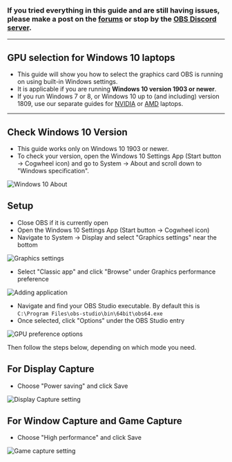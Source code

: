 ### If you tried everything in this guide and are still having issues, please make a post on the [forums](https://obsproject.com/forum) or stop by the [OBS Discord server](https://obsproject/discord).

***

## GPU selection for Windows 10 laptops

* This guide will show you how to select the graphics card OBS is running on using built-in Windows settings.
* It is applicable if you are running **Windows 10 version 1903 or newer**.
* If you run Windows 7 or 8, or Windows 10 up to (and including) version 1809, use our separate guides for [NVIDIA](Laptop-GPU-Selection-Nvidia) or [AMD](Laptop-GPU-Selection-Amd) laptops.

***

## Check Windows 10 Version

* This guide works only on Windows 10 1903 or newer.
* To check your version, open the Windows 10 Settings App (Start button → Cogwheel icon) and go to System → About and scroll down to "Windows specification".

![Windows 10 About](https://raw.githubusercontent.com/wiki/obsproject/obs-studio/images/laptop-troubleshooting/win10/06-find-version.png)


## Setup

* Close OBS if it is currently open
* Open the Windows 10 Settings App (Start button → Cogwheel icon)
* Navigate to System → Display and select "Graphics settings" near the bottom

![Graphics settings](https://raw.githubusercontent.com/wiki/obsproject/obs-studio/images/laptop-troubleshooting/win10/01-graphics-settings.png)

* Select "Classic app" and click "Browse" under Graphics performance preference

![Adding application](https://raw.githubusercontent.com/wiki/obsproject/obs-studio/images/laptop-troubleshooting/win10/02-add-application.png)

* Navigate and find your OBS Studio executable. By default this is `C:\Program Files\obs-studio\bin\64bit\obs64.exe`
* Once selected, click "Options" under the OBS Studio entry

![GPU preference options](https://raw.githubusercontent.com/wiki/obsproject/obs-studio/images/laptop-troubleshooting/win10/03-open-options.png)

Then follow the steps below, depending on which mode you need.

## For Display Capture

* Choose "Power saving" and click Save

![Display Capture setting](https://raw.githubusercontent.com/wiki/obsproject/obs-studio/images/laptop-troubleshooting/win10/04-power-saving.png)

## For Window Capture and Game Capture

* Choose "High performance" and click Save

![Game capture setting](https://raw.githubusercontent.com/wiki/obsproject/obs-studio/images/laptop-troubleshooting/win10/05-high-perf.png)



